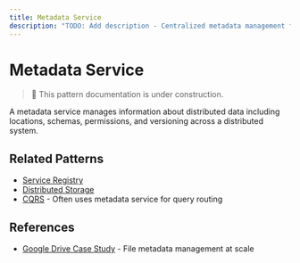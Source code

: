 ```yaml
---
title: Metadata Service
description: "TODO: Add description - Centralized metadata management for distributed data"
---
```


# Metadata Service

> 🚧 This pattern documentation is under construction.

A metadata service manages information about distributed data including locations, schemas, permissions, and versioning across a distributed system.

## Related Patterns
- [Service Registry](service-registry.md)
- [Distributed Storage](distributed-storage.md)
- [CQRS](cqrs.md) - Often uses metadata service for query routing

## References
- [Google Drive Case Study](../case-studies/google-drive.md) - File metadata management at scale